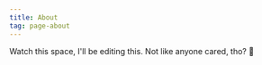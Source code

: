 ```yaml
---
title: About
tag: page-about
---
```


Watch this space, I'll be editing this. Not like anyone cared, tho? 🫣